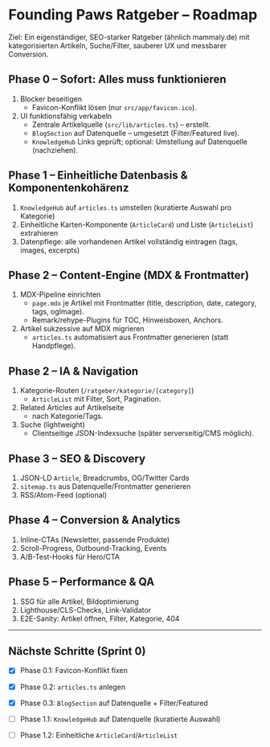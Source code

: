 # Founding Paws Ratgeber – Roadmap

Ziel: Ein eigenständiger, SEO-starker Ratgeber (ähnlich mammaly.de) mit kategorisierten Artikeln, Suche/Filter, sauberer UX und messbarer Conversion.

## Phase 0 – Sofort: Alles muss funktionieren
1. Blocker beseitigen
   - Favicon-Konflikt lösen (nur `src/app/favicon.ico`).
2. UI funktionsfähig verkabeln
   - Zentrale Artikelquelle (`src/lib/articles.ts`) – erstellt.
   - `BlogSection` auf Datenquelle – umgesetzt (Filter/Featured live).
   - `KnowledgeHub` Links geprüft; optional: Umstellung auf Datenquelle (nachziehen).

## Phase 1 – Einheitliche Datenbasis & Komponentenkohärenz
1. `KnowledgeHub` auf `articles.ts` umstellen (kuratierte Auswahl pro Kategorie)
2. Einheitliche Karten-Komponente (`ArticleCard`) und Liste (`ArticleList`) extrahieren
3. Datenpflege: alle vorhandenen Artikel vollständig eintragen (tags, images, excerpts)

## Phase 2 – Content-Engine (MDX & Frontmatter)
1. MDX-Pipeline einrichten
   - `page.mdx` je Artikel mit Frontmatter (title, description, date, category, tags, ogImage).
   - Remark/rehype-Plugins für TOC, Hinweisboxen, Anchors.
2. Artikel sukzessive auf MDX migrieren
   - `articles.ts` automatisiert aus Frontmatter generieren (statt Handpflege).

## Phase 2 – IA & Navigation
1. Kategorie-Routen (`/ratgeber/kategorie/[category]`)
   - `ArticleList` mit Filter, Sort, Pagination.
2. Related Articles auf Artikelseite
   - nach Kategorie/Tags.
3. Suche (lightweight)
   - Clientseitige JSON-Indexsuche (später serverseitig/CMS möglich).

## Phase 3 – SEO & Discovery
1. JSON-LD `Article`, Breadcrumbs, OG/Twitter Cards
2. `sitemap.ts` aus Datenquelle/Frontmatter generieren
3. RSS/Atom-Feed (optional)

## Phase 4 – Conversion & Analytics
1. Inline-CTAs (Newsletter, passende Produkte)
2. Scroll-Progress, Outbound-Tracking, Events
3. A/B-Test-Hooks für Hero/CTA

## Phase 5 – Performance & QA
1. SSG für alle Artikel, Bildoptimierung
2. Lighthouse/CLS-Checks, Link-Validator
3. E2E-Sanity: Artikel öffnen, Filter, Kategorie, 404

---

## Nächste Schritte (Sprint 0)
- [x] Phase 0.1: Favicon-Konflikt fixen
- [x] Phase 0.2: `articles.ts` anlegen
- [x] Phase 0.3: `BlogSection` auf Datenquelle + Filter/Featured
- [ ] Phase 1.1: `KnowledgeHub` auf Datenquelle (kuratierte Auswahl)
- [ ] Phase 1.2: Einheitliche `ArticleCard`/`ArticleList`


